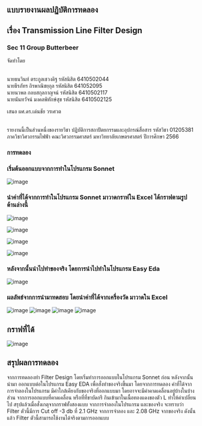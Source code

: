 ## แบบรายงานผลปฏิบัติการทดลอง 
## เรื่อง Transmission Line Filter Design
### Sec 11 Group Butterbeer

จัดทำโดย<br /><br />

นายธนวินท์ ตระกูลเชวงดิฐ รหัสนิสิต 6410502044 <br />
นายธีรภัทร ถิรพาณิชยฺกุล รหัสนิสิต 641052095 <br />
นายนวพล กอบสกุลกาญจน์ รหัสนิสิต  6410502117 <br />
นายนันทวัจน์ มงคลพิทักษ์สุข รหัสนิสิต 6410502125<br />


เสนอ ผศ.ดร.เด่นชัย วรเศวต<br /><br />

รายงานนี้เป็นส่วนหนึ่งของรายวิชา ปฏิบัติการสถาปัตยกรรมและอุปกรณ์สื่อสาร รหัสวิชา 01205381 ภาควิชาวิศวกรรมไฟฟ้า คณะวิศวกรรมศาสตร์ มหาวิทยาลัยเกษตรศาสตร์ ปีการศึกษา 2566


### การทดลอง
### เริ่มต้นออกแบบจากการทำในโปรแกรม Sonnet<br/>
![image](https://github.com/githubdcw/01205381-2023-2/assets/164730078/ef3d7773-b2cf-443a-9b4a-c3bcde78772a)<br/>

### นำค่าที่ได้จากการทำในโปรแกรม Sonnet มาวาดกราฟใน Excel ได้กราฟตามรูปด้านล่างนี้<br/>
![image](https://github.com/githubdcw/01205381-2023-2/assets/164730078/7062a663-5bef-4d41-92e1-372034e6b7c3)<br/>

![image](https://github.com/githubdcw/01205381-2023-2/assets/164730078/f0e63c85-1953-4fec-8e6c-3563d698f8e7)<br/>

![image](https://github.com/githubdcw/01205381-2023-2/assets/164730078/d3184551-0d39-49f4-95a0-25f785c0a119)<br/>

![image](https://github.com/githubdcw/01205381-2023-2/assets/164730078/8f108024-e789-478e-b2e7-90cba2e2eb64)<br/>

### หลังจากนั้นนำไปทำของจริง โดยการนำไปทำในโปรแกรม Easy Eda <br/>
![image](https://github.com/githubdcw/01205381-2023-2/assets/164730078/5513d013-1612-4dfa-aeab-fe51469d7525)<br/>

### ผลลัพธ์จากการนำมาทดสอบ โดยนำค่าที่ได้จากเครื่องวัด มาวาดใน Excel<br/>
![image](https://github.com/githubdcw/01205381-2023-2/assets/164730078/acf34da7-98c1-4088-8038-df8e8d674c19)
![image](https://github.com/githubdcw/01205381-2023-2/assets/164730078/dc999e59-9da8-4c46-9d2e-8f7a71be5331)
![image](https://github.com/githubdcw/01205381-2023-2/assets/164730078/c9bb8d49-0c85-41f6-b749-c03a159ab15f)
![image](https://github.com/githubdcw/01205381-2023-2/assets/164730078/974a6be8-c537-4982-b5bb-5957c93e0950)<br/>

## กราฟที่ได้
![image](https://github.com/githubdcw/01205381-2023-2/assets/164730078/92602c0d-d676-4e41-8c5e-c9dd7a17985b)

## สรุปผลการทดลอง

จากการทดลองทำ Filter Design โดยเริ่มทำการออกแบบในโปรแกรม Sonnet ก่อน หลังจากนั้นนำมา ออกแบบต่อในโปรแกรม Easy EDA เพื่อสั่งทำของจริงขึ้นมา โดยจากการทดลอง ค่าที่ได้จากการจำลองในโปรแกรม มีค่าใกล้เคียงกับของจริงที่ออกแบบมา โดยอาจจะมีค่าคาดเคลื่อนอยู่บ้างในบ้างส่วน จากการออกแบบที่คาดเคลื่อน หรือที่ที่ขาบัดกรี กินเข้ามาในเนื้อทองแดงของตัว L ทำให้ค่าเปลี่ยนไป สรุปแล้วเมื่อสั่งเกตุจากกราฟทั้งสองแบบ จากการจำลองในโปรแกรม และของจริง จะทราบว่า Filter ตัวนี้มีการ Cut off -3 db ที่ 2.1 GHz จากการจำลอง และ 2.08 GHz จากของจริง ดังนั้นแล้ว Filter ตัวนี้สามารถใช้งานได้จริงตามการออกแบบ
